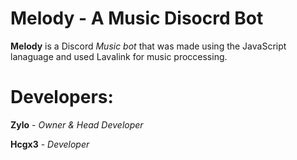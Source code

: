# Melody - A Music Disocrd Bot
**Melody** is a Discord *Music bot* that was made using the JavaScript lanaguage and used Lavalink for music proccessing.

# Developers:
**Zylo** - *Owner & Head Developer*

**Hcgx3** - *Developer*
